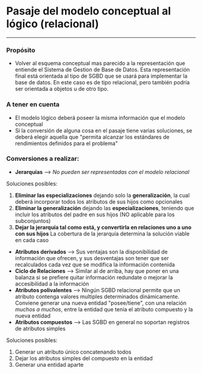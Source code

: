# Pasaje del modelo conceptual al lógico (relacional)
 ---
### Propósito
- Volver al esquema conceptual mas parecido a la representación que entiende el Sistema de Gestion de Base de Datos.
Esta representación final está orientada al tipo de SGBD que se usará para implementar la base de datos. En este caso
es de tipo relacional, pero también podría ser orientada a objetos u de otro tipo.
### A tener en cuenta
- El modelo lógico deberá poseer la misma información que el modelo conceptual
- Si la conversión de alguna cosa en el pasaje tiene varias soluciones, se deberá
elegir aquella que "permita alcanzar los estándares de rendimientos definidos para el problema"
### Conversiones a realizar:
- **Jerarquías** --> *No pueden ser representadas con el modelo relacional*

Soluciones posibles:
1. **Eliminar las especializaciones** dejando solo la **generalización**, la cual deberá incorporar todos los atributos de sus hijos como opcionales
2. **Eliminar la generalización** dejando las **especializaciones**, teniendo que incluir los atributos del padre en sus hijos (NO aplicable para los subconjuntos)
3. **Dejar la jerarquía tal como está, y convertirla en relaciones uno a uno con sus hijos**
La cobertura de la jerarquía determina la solución viable en cada caso
- **Atributos derivados** --> Sus ventajas son la disponibilidad de información que ofrecen, y sus
desventajas son tener que ser recalculados cada vez que se modifica la información contenida
- **Ciclo de Relaciones** --> Similar al de arriba, hay que poner en una balanza si se prefiere quitar 
información redundate o mejorar la accesibilidad a la información
- **Atributos polivalentes** --> Ningún SGBD relacional permite que un atributo contenga valores
multiples determinados dinámicamente. Conviene generar una nueva entidad "posee/tiene", con una relación
*muchos a muchos*, entre la entidad que tenía el atributo compuesto y la nueva entidad
- **Atributos compuestos** --> Las SGBD en general no soportan registros de atributos simples

Soluciones posibles:
1. Generar un atributo único concatenando todos
2. Dejar los atributos simples del compuesto en la entidad
3. Generar una entidad aparte

